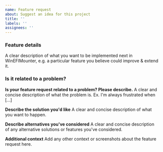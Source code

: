 ```yaml
---
name: Feature request
about: Suggest an idea for this project
title: ''
labels: ''
assignees: ''
---
```

### Feature details
A clear description of what you want to be implemented next in WinEFIMounter, e.g. a particular feature you believe could improve & extend it.

### Is it related to a problem?
**Is your feature request related to a problem? Please describe.**
A clear and concise description of what the problem is. Ex. I'm always frustrated when [...]

**Describe the solution you'd like**
A clear and concise description of what you want to happen.

**Describe alternatives you've considered**
A clear and concise description of any alternative solutions or features you've considered.

**Additional context**
Add any other context or screenshots about the feature request here.